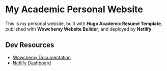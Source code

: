 # My Academic Personal Website

This is my personal website, built with **Hugo Academic Resumé Template**, published with **Wowchemy Website Builder**, and deployed by **Netlify**.

## Dev Resources

- [Wowchemy Documentation](https://wowchemy.com/docs/)
- [Netlify Dashboard](https://app.netlify.com/sites/stupefied-lalande-958597/overview)


